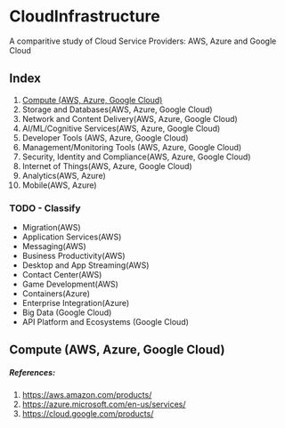 # CloudInfrastructure

A comparitive study of Cloud Service Providers: AWS, Azure and Google Cloud

## Index
1. [Compute (AWS, Azure, Google Cloud)](#compute)
2. Storage and Databases(AWS, Azure, Google Cloud)
3. Network and Content Delivery(AWS, Azure, Google Cloud)
4. AI/ML/Cognitive Services(AWS, Azure, Google Cloud)
5. Developer Tools (AWS, Azure, Google Cloud)
6. Management/Monitoring Tools (AWS, Azure, Google Cloud)
7. Security, Identity and Compliance(AWS, Azure, Google Cloud)
8. Internet of Things(AWS, Azure, Google Cloud)
9. Analytics(AWS, Azure)
10. Mobile(AWS, Azure)

### TODO - Classify
- Migration(AWS)
- Application Services(AWS)
- Messaging(AWS)
- Business Productivity(AWS)
- Desktop and App Streaming(AWS)
- Contact Center(AWS)
- Game Development(AWS)
- Containers(Azure)
- Enterprise Integration(Azure)
- Big Data (Google Cloud)
- API Platform and Ecosystems (Google Cloud)      

## Compute (AWS, Azure, Google Cloud) <a name="compute"></a>

##### References:
1. https://aws.amazon.com/products/
2. https://azure.microsoft.com/en-us/services/
3. https://cloud.google.com/products/
